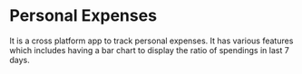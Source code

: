 # Personal Expenses

It is a cross platform app to track personal expenses. It has various features which includes having a bar chart to display the ratio of spendings in last 7 days.


